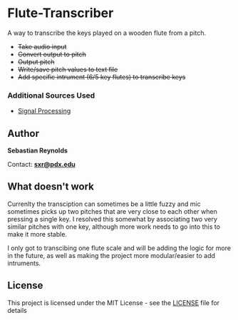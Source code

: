 # Flute-Transcriber
A way to transcribe the keys played on a wooden flute from a pitch. 

  * ~~Take audio input~~
  * ~~Convert output to pitch~~
  * ~~Output pitch~~
  * ~~Write/save pitch values to text file~~
  * ~~Add specific intrument (6/5 key flutes) to transcribe keys~~
  
### Additional Sources Used
* [Signal Processing](https://github.com/JWorthe/rusty_microphone)

## Author

**Sebastian Reynolds**

Contact: **sxr@pdx.edu**

## What doesn't work 
Currenlty the transciption can sometimes be a little fuzzy and mic sometimes picks up two pitches that are very close to each other when pressing a single key. I resolved this somewhat by associating two very similar pitches with one key, although more work needs to go into this to make it more stable. 

I only got to transcibing one flute scale and will be adding the logic for more in the future, as well as making the project more modular/easier to add intruments.


## License

This project is licensed under the MIT License - see the [LICENSE](LICENSE) file for details

